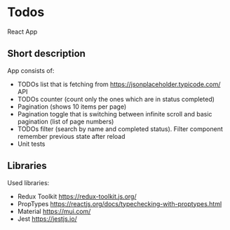 # Todos

React App

## Short description

App consists of:

- TODOs list that is fetching from https://jsonplaceholder.typicode.com/ API
- TODOs counter (count only the ones which are in status completed)
- Pagination (shows 10 items per page)
- Pagination toggle that is switching between infinite scroll and basic pagination (list of page numbers)
- TODOs filter (search by name and completed status). Filter component remember previous state after reload
- Unit tests

## Libraries

Used libraries:

- Redux Toolkit https://redux-toolkit.js.org/
- PropTypes https://reactjs.org/docs/typechecking-with-proptypes.html
- Material https://mui.com/
- Jest https://jestjs.io/
